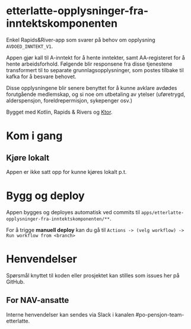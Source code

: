 # etterlatte-opplysninger-fra-inntektskomponenten

Enkel Rapids&River-app som svarer på behov om opplysning `AVDOED_INNTEKT_V1`. 

Appen gjør kall til A-inntekt for å hente inntekter, samt AA-registeret for å hente arbeidsforhold. Følgende blir 
responsene fra disse tjenestene transformert til to separate grunnlagsopplysninger, som postes tilbake til kafka for 
å besvare behovet.

Disse opplysningene blir senere benyttet for å kunne avklare avdødes forutgående medlemskap, og si noe om utbetaling
av ytelser (uføretrygd, alderspensjon, foreldrepermisjon, sykepenger osv.)

Bygget med Kotlin, Rapids & Rivers og [Ktor](https://ktor.io/).


# Kom i gang

## Kjøre lokalt

Appen er ikke satt opp for kunne kjøres lokalt p.t.

# Bygg og deploy

Appen bygges og deployes automatisk ved commits til `apps/etterlatte-opplysninger-fra-inntektskomponenten/**`.

For å trigge **manuell deploy** kan du gå til `Actions -> (velg workflow) -> Run workflow from <branch>`


# Henvendelser

Spørsmål knyttet til koden eller prosjektet kan stilles som issues her på GitHub.


## For NAV-ansatte

Interne henvendelser kan sendes via Slack i kanalen #po-pensjon-team-etterlatte.
